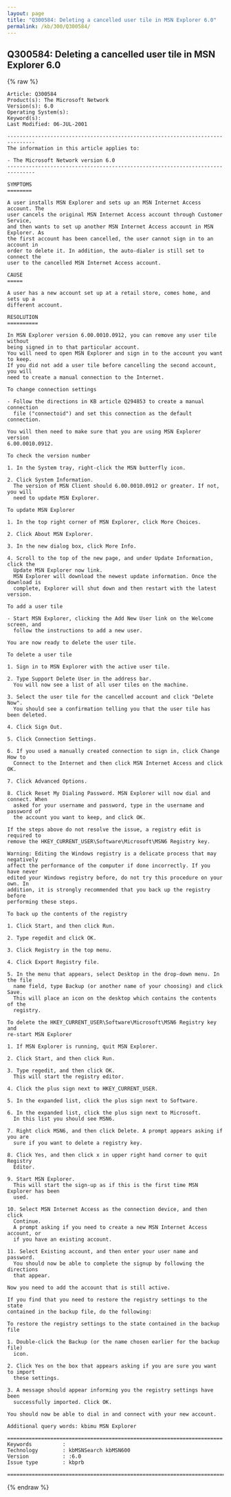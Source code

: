 ```yaml
---
layout: page
title: "Q300584: Deleting a cancelled user tile in MSN Explorer 6.0"
permalink: /kb/300/Q300584/
---
```


## Q300584: Deleting a cancelled user tile in MSN Explorer 6.0

{% raw %}

	Article: Q300584
	Product(s): The Microsoft Network
	Version(s): 6.0
	Operating System(s): 
	Keyword(s): 
	Last Modified: 06-JUL-2001
	
	-------------------------------------------------------------------------------
	The information in this article applies to:
	
	- The Microsoft Network version 6.0 
	-------------------------------------------------------------------------------
	
	SYMPTOMS
	========
	
	A user installs MSN Explorer and sets up an MSN Internet Access account. The
	user cancels the original MSN Internet Access account through Customer Service,
	and then wants to set up another MSN Internet Access account in MSN Explorer. As
	the first account has been cancelled, the user cannot sign in to an account in
	order to delete it. In addition, the auto-dialer is still set to connect the
	user to the cancelled MSN Internet Access account.
	
	CAUSE
	=====
	
	A user has a new account set up at a retail store, comes home, and sets up a
	different account.
	
	RESOLUTION
	==========
	
	In MSN Explorer version 6.00.0010.0912, you can remove any user tile without
	being signed in to that particular account.
	You will need to open MSN Explorer and sign in to the account you want to keep.
	If you did not add a user tile before cancelling the second account, you will
	need to create a manual connection to the Internet.
	
	To change connection settings
	
	- Follow the directions in KB article Q294853 to create a manual connection
	  file ("connectoid") and set this connection as the default connection.
	
	You will then need to make sure that you are using MSN Explorer version
	6.00.0010.0912.
	
	To check the version number
	
	1. In the System tray, right-click the MSN butterfly icon.
	
	2. Click System Information.
	  The version of MSN Client should 6.00.0010.0912 or greater. If not, you will
	  need to update MSN Explorer.
	
	To update MSN Explorer
	
	1. In the top right corner of MSN Explorer, click More Choices.
	
	2. Click About MSN Explorer.
	
	3. In the new dialog box, click More Info.
	
	4. Scroll to the top of the new page, and under Update Information, click the
	  Update MSN Explorer now link.
	  MSN Explorer will download the newest update information. Once the download is
	  complete, Explorer will shut down and then restart with the latest version.
	
	To add a user tile
	
	- Start MSN Explorer, clicking the Add New User link on the Welcome screen, and
	  follow the instructions to add a new user.
	
	You are now ready to delete the user tile.
	
	To delete a user tile
	
	1. Sign in to MSN Explorer with the active user tile.
	
	2. Type Support Delete User in the address bar.
	  You will now see a list of all user tiles on the machine.
	
	3. Select the user tile for the cancelled account and click "Delete Now".
	  You should see a confirmation telling you that the user tile has been deleted.
	
	4. Click Sign Out.
	
	5. Click Connection Settings.
	
	6. If you used a manually created connection to sign in, click Change How to
	  Connect to the Internet and then click MSN Internet Access and click OK.
	
	7. Click Advanced Options.
	
	8. Click Reset My Dialing Password. MSN Explorer will now dial and connect. When
	  asked for your username and password, type in the username and password of
	  the account you want to keep, and click OK.
	
	If the steps above do not resolve the issue, a registry edit is required to
	remove the HKEY_CURRENT_USER\Software\Microsoft\MSN6 Registry key.
	
	Warning: Editing the Windows registry is a delicate process that may negatively
	affect the performance of the computer if done incorrectly. If you have never
	edited your Windows registry before, do not try this procedure on your own. In
	addition, it is strongly recommended that you back up the registry before
	performing these steps.
	
	To back up the contents of the registry
	
	1. Click Start, and then click Run.
	
	2. Type regedit and click OK.
	
	3. Click Registry in the top menu.
	
	4. Click Export Registry file.
	
	5. In the menu that appears, select Desktop in the drop-down menu. In the file
	  name field, type Backup (or another name of your choosing) and click Save.
	  This will place an icon on the desktop which contains the contents of the
	  registry.
	
	To delete the HKEY_CURRENT_USER\Software\Microsoft\MSN6 Registry key and
	re-start MSN Explorer
	
	1. If MSN Explorer is running, quit MSN Explorer.
	
	2. Click Start, and then click Run.
	
	3. Type regedit, and then click OK.
	  This will start the registry editor.
	
	4. Click the plus sign next to HKEY_CURRENT_USER.
	
	5. In the expanded list, click the plus sign next to Software.
	
	6. In the expanded list, click the plus sign next to Microsoft.
	  In this list you should see MSN6.
	
	7. Right click MSN6, and then click Delete. A prompt appears asking if you are
	  sure if you want to delete a registry key.
	
	8. Click Yes, and then click x in upper right hand corner to quit Registry
	  Editor.
	
	9. Start MSN Explorer.
	  This will start the sign-up as if this is the first time MSN Explorer has been
	  used.
	
	10. Select MSN Internet Access as the connection device, and then click
	  Continue.
	  A prompt asking if you need to create a new MSN Internet Access account, or
	  if you have an existing account.
	
	11. Select Existing account, and then enter your user name and password.
	  You should now be able to complete the signup by following the directions
	  that appear.
	
	Now you need to add the account that is still active.
	
	If you find that you need to restore the registry settings to the state
	contained in the backup file, do the following:
	
	To restore the registry settings to the state contained in the backup file
	
	1. Double-click the Backup (or the name chosen earlier for the backup file)
	  icon.
	
	2. Click Yes on the box that appears asking if you are sure you want to import
	  these settings.
	
	3. A message should appear informing you the registry settings have been
	  successfully imported. Click OK.
	
	You should now be able to dial in and connect with your new account.
	
	Additional query words: kbimu MSN Explorer
	
	======================================================================
	Keywords          :  
	Technology        : kbMSNSearch kbMSN600
	Version           : :6.0
	Issue type        : kbprb
	
	=============================================================================
	

{% endraw %}
